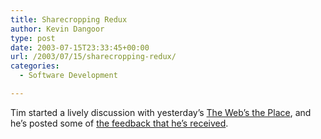 ```yaml
---
title: Sharecropping Redux
author: Kevin Dangoor
type: post
date: 2003-07-15T23:33:45+00:00
url: /2003/07/15/sharecropping-redux/
categories:
  - Software Development

---
```

Tim started a lively discussion with yesterday&#8217;s [The Web&#8217;s the Place][1], and he&#8217;s posted some of [the feedback that he&#8217;s received][2].

 [1]: http://www.tbray.org/ongoing/When/200x/2003/07/12/WebsThePlace
 [2]: http://www.tbray.org/ongoing/When/200x/2003/07/14/ShareCrop2 "ongoing Â· Sharecropping Redux"